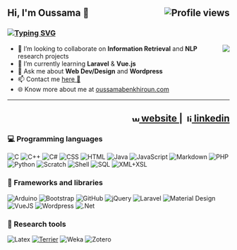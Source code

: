 <h2> Hi, I'm Oussama 👋 <img align="right" src="https://gpvc.arturio.dev/oussbenk" alt="Profile views"></h2>

### [![Typing SVG](https://readme-typing-svg.herokuapp.com?font=helvetica&color=%23000000&size=21&vCenter=true&width=250&height=26&lines=%F0%9F%92%BB+Developer+;%F0%9F%92%AC+Speaker;%F0%9F%91%A8%E2%80%8D%F0%9F%8F%AB+Teacher;%F0%9F%93%96+Long+Life+Learner)](https://git.io/typing-svg)

<img src="https://github-readme-stats.vercel.app/api?username=oussbenk&show_icons=true&&count_private=true&include_all_commits=true&custom_title=My%20stats%20on%20GitHub&title_color=FF6C00&text_color=000000&icon_color=FF6C00&locale=" align="right">

- 👯 I’m looking to collaborate on **Information Retrieval** and **NLP** research projects
- 🧠 I’m currently learning **Laravel** & **Vue.js**
- 💬 Ask me about **Web Dev/Design** and **Wordpress**
- 📫 Contact me [here 📧](https://oussamabenkhiroun.com/contact/)
- 🌐 Know more about me at <a href="https://oussamabenkhiroun.com">oussamabenkhiroun.com</a>

<hr/>
<h2  align="right">
  <b><a href="https://oussamabenkhiroun.com">
    <img src="https://oussamabenkhiroun.com/blog/wp-content/uploads/2018/05/cropped-favicon-2-32x32.png" alt="website" width="16px"/> website
   </a> | 
    <a href="https://oussamabenkhiroun.com">
      <img src="https://oussamabenkhiroun.com/blog/wp-content/themes/vt-blogging/assets/img/linkedin.png" alt="linkedin" width="16px"/> linkedin
   </a>  
  </b>
</h2>

<h3>💻 Programming languages</h3>
<p>
  <img alt="C" src="https://custom-icon-badges.herokuapp.com/badge/C-03599C.svg?logo=c-in-hexagon&logoColor=white">
  <img alt="C++" src="https://custom-icon-badges.herokuapp.com/badge/C++-9C033A.svg?logo=cpp2&logoColor=white">
  <img alt="C#" src="https://custom-icon-badges.herokuapp.com/badge/C%23-68217A.svg?logo=cs2&logoColor=white">
  <img alt="CSS" src="https://img.shields.io/badge/CSS3-1572B6.svg?logo=css3&logoColor=white">
  <img alt="HTML" src="https://img.shields.io/badge/HTML5-E34F26.svg?logo=html5&logoColor=white">
  <img alt="Java" src="https://img.shields.io/badge/Java-007396.svg?logo=java&logoColor=white">
  <img alt="JavaScript" src="https://img.shields.io/badge/JavaScript-F7DF1E.svg?logo=javascript&logoColor=black">
  <img alt="Markdown" src="https://img.shields.io/badge/Markdown-000000.svg?logo=markdown&logoColor=white">
  <img alt="PHP" src="https://img.shields.io/badge/PHP-777BB4.svg?logo=php&logoColor=white">
  <img alt="Python" src="https://img.shields.io/badge/Python-14354C.svg?logo=python&logoColor=white">
  <img alt="Scratch" src="https://img.shields.io/badge/Scratch-4D97FF.svg?logo=scratch&logoColor=white">
  <img alt="Shell" src="https://img.shields.io/badge/Shell-121011.svg?logo=gnu-bash&logoColor=white">
  <img alt="SQL" src="https://custom-icon-badges.herokuapp.com/badge/SQL-025E8C.svg?logo=database&logoColor=white">
  <img alt="XML+XSL" src="https://img.shields.io/badge/XML/XSL-e0982c.svg?logo=xml&logoColor=white">
</p>

<h3>🧰 Frameworks and libraries</h3>
<p>
  <img alt="Arduino" src="https://img.shields.io/badge/-Arduino-00979D?logo=Arduino&logoColor=white">
  <img alt="Bootstrap" src="https://img.shields.io/badge/Bootstrap-7952B3.svg?logo=bootstrap&logoColor=white">
  <img alt="GitHub" src="https://img.shields.io/badge/GitHub-444444.svg?logo=github&logoColor=white">
  <img alt="jQuery" src="https://img.shields.io/badge/jQuery-0C69AC?logo=jquery&logoColor=white">
  <img alt="Laravel" src="https://img.shields.io/badge/Laravel-EF3B2D?logo=laravel&logoColor=white">
  <img alt="Material Design" src="https://img.shields.io/badge/Material%20Design-01A7BA.svg?logo=material-design&logoColor=white">
  <img alt="VueJS" src="https://img.shields.io/badge/-VueJS-4fc08d?style=flat&logo=vuedotjs&logoColor=fff">  
  <img alt="Wordpress" src="https://img.shields.io/badge/Wordpress-21759B?logo=wordpress&logoColor=white">
  <img alt=".Net" src="https://img.shields.io/badge/.NET-5C2D91?logo=.net&logoColor=white">  
</p>

<h3>🧪 Research tools</h3>
<p>
  <img alt="Latex" src="https://img.shields.io/badge/Latex/Lyx-444444">
  <a href="http://terrier.org/" rel="_blank"><img alt="Terrier" src="https://img.shields.io/badge/Terrier-20628D"></a>
  <img alt="Weka" src="https://img.shields.io/badge/Weka-842929">
  <img alt="Zotero" src="https://img.shields.io/badge/Zotero-9C033A">
</p>
